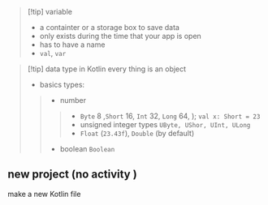 


>[!tip] variable
>- a containter or a storage box to save data
>- only exists  during the time that your app  is open
>- has to have a name
>- `val`, `var`


>[!tip] data type
>in Kotlin every thing is an object
>- basics types:
>>	- number 
>>>	- `Byte` 8 ,`Short` 16, `Int` 32, `Long` 64, ); `val x: Short = 23`
>>>	- unsigned integer types `UByte, UShor, UInt, ULong`
>>>	- `Float` (`23.43f`), `Double` (by default)
>>	- boolean  `Boolean`

## new project (no activity )
make a new Kotlin  file










